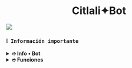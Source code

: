<h1 align="center">Citlali✦Bot</h1>

 <img src= "https://files.catbox.moe/lg9gsv.jpeg">
    </p>

### **`❕️ Información importante`**

<details>
 <summary><b> ➮ Info • Bot</b></summary>

* Este proyecto **no está afiliado de ninguna manera** con `WhatsApp`, `Inc. WhatsApp` es una marca registrada de `WhatsApp LLC`, y este bot es un **desarrollo independiente** que **no tiene ninguna relación oficial con la compañía**.
</details>

<details>
 <summary><b> ➮ Funciones</b></summary>

> Bot en desarrollo si presenta alguna falla reportar al creador para darle una solución óptima.

- [ ] Interacción con voz y texto
- [ ] Configuración de grupo
- [ ] antidelete, antilink, antispam, etc
- [ ] Bienvenida personalizada
- [ ] Juegos, tictactoe, mate, etc
- [ ] Chatbot (simsimi)
- [ ] Chatbot (autoresponder)
- [ ] Crear sticker de image/video/gif/url
- [ ] SubBot (Jadibot)
- [ ] Buscador Google
- [ ] Juego RPG
- [ ] Personalizar imagen del menú
- [ ] Descarga de música y video De YT
- [ ] Otros

</details>
